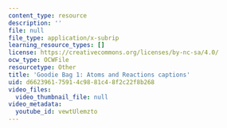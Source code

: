 ```yaml
---
content_type: resource
description: ''
file: null
file_type: application/x-subrip
learning_resource_types: []
license: https://creativecommons.org/licenses/by-nc-sa/4.0/
ocw_type: OCWFile
resourcetype: Other
title: 'Goodie Bag 1: Atoms and Reactions captions'
uid: d6623961-7591-4c98-81c4-8f2c22f8b268
video_files:
  video_thumbnail_file: null
video_metadata:
  youtube_id: vewtUlemzto
---
```

